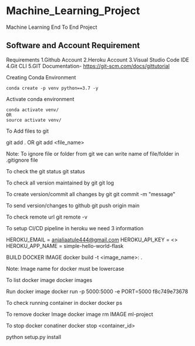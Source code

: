 # Machine_Learning_Project
Machine Learning End To End Project

## Software and Account Requirement
Requirements
1.Github Account
2.Heroku Account
3.Visual Studio Code IDE
4.Git CLI
5.GIT Documentation- https://git-scm.com/docs/gittutorial


Creating Conda Environment
```
conda create -p venv python==3.7 -y
```

Activate conda environment
```
conda activate venv/
OR
source activate venv/
```

To Add files to git

git add .
OR
git add <file_name>

Note: To ignore file or folder from git we can write name of file/folder in .gitignore file

To check the git status
git status

To check all version maintained by git
git log

To create version/commit all changes by git
git commit -m "message"

To send version/changes to github
git push origin main

To check remote url
git remote -v

To setup CI/CD pipeline in heroku we need 3 information

HEROKU_EMAIL = anjaliaatule444@gmail.com
HEROKU_API_KEY = <>
HEROKU_APP_NAME = simple-hello-world-flask

BUILD DOCKER IMAGE
docker build -t <image_name>:<tagname> .

Note: Image name for docker must be lowercase

To list docker image
docker images

Run docker image
docker run -p 5000:5000 -e PORT=5000 f8c749e73678

To check running container in docker
docker ps

To remove docker Image
docker image rm IMAGE ml-project 

To stop docker conatiner
docker stop <container_id>

python setup.py install